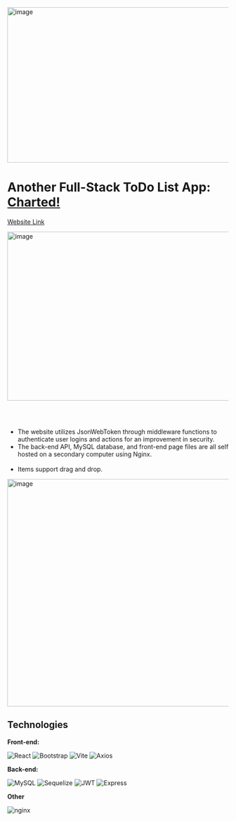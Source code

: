 
<img width="1627" height="353" alt="image" src="https://github.com/user-attachments/assets/3153f7d5-5c6a-45bb-a3f5-9c88175e78cd" />

# Another Full-Stack ToDo List App: [Charted!](https://charted.mooo.com/)

[Website Link](https://charted.mooo.com/)

<img width="849" height="384" alt="image" src="https://github.com/user-attachments/assets/918357ea-9420-4bcf-941c-b623f862672f" />

<br/><br/>

- The website utilizes JsonWebToken through middleware functions to authenticate user logins and actions for an improvement in security.
- The back-end API, MySQL database, and front-end page files are all self hosted on a secondary computer using Nginx.<br/><br/>
- Items support drag and drop.

<img width="823" height="517" alt="image" src="https://github.com/user-attachments/assets/ece459d3-e364-41a8-8172-ff0c9067ad06" />

## Technologies

**Front-end:**


![React](https://img.shields.io/badge/React-20232A?style=for-the-badge&logo=react&logoColor=61DAFB)
![Bootstrap](https://img.shields.io/badge/Bootstrap-563D7C?style=for-the-badge&logo=bootstrap&logoColor=white)
![Vite](https://img.shields.io/badge/Vite-B73BFE?style=for-the-badge&logo=vite&logoColor=FFD62E)
![Axios](https://img.shields.io/badge/axios-671ddf?&style=for-the-badge&logo=axios&logoColor=white)

**Back-end:**

![MySQL](https://img.shields.io/badge/MySQL-005C84?style=for-the-badge&logo=mysql&logoColor=white`)
![Sequelize](https://img.shields.io/badge/Sequelize-52B0E7?style=for-the-badge&logo=Sequelize&logoColor=white)
![JWT](https://img.shields.io/badge/JWT-000000?style=for-the-badge&logo=JSON%20web%20tokens&logoColor=white)
![Express](https://img.shields.io/badge/Express%20js-000000?style=for-the-badge&logo=express&logoColor=white`)

**Other**

![nginx](https://img.shields.io/badge/Nginx-009639?style=for-the-badge&logo=nginx&logoColor=white)

